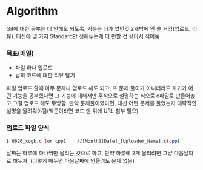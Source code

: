 # Algorithm

Git에 대한 공부는 더 안해도 되도록, 기능은 너가 썼던것 2개밖에 안 쓸 거임(업로드, 리뷰).
대신에 몇 가지 Standard만 정해두는게 더 편할 것 같아서 적어둠


### 목표(매일)
  - 파일 하나 업로드
  - 남의 코드에 대한 리뷰 달기

파일 업로드 할때 아무 문제나 업로드 해도 되고, 또 문제 풀이가 아니더라도 자기가 어떤 기능을 공부했다면
그 기능에 대해서만 주석으로 설명하는 식으로 c파일로 만들어놓고 그걸 업로드 해도 무방함.
만약 문제풀이였다면, 대신 어떤 문제를 풀었는지 대략적인 설명을 올려줘야됨(백준이라면 코드 맨 위에 URL 첨부 필요)


### 업로드 파일 양식

```sh
$ 0626_xogk.c (or cpp)    //[Month][Date]_[Uploader_Name].c(cpp)
```
날짜는 하루에 하나씩만 올리는 것으로 하고, 만약 하루에 2개 올리려면 그냥 다음날짜로 해두자. (이렇게 해두면 다음날짜에 안올려도 문제 없음)


